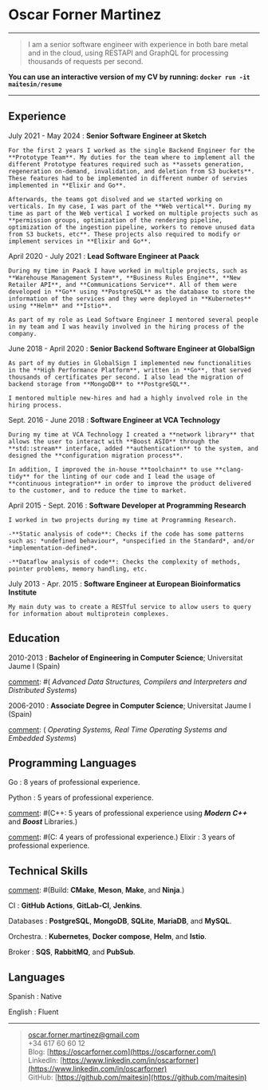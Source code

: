 Oscar Forner Martinez
============

----

> I am a senior software engineer with experience in both bare metal and in the cloud, using RESTAPI and GraphQL for processing thousands of requests per second.

**You can use an interactive version of my CV by running: `docker run -it maitesin/resume`**

----

Experience
----------

July 2021 - May 2024
:   **Senior Software Engineer at Sketch**

    For the first 2 years I worked as the single Backend Engineer for the **Prototype Team**. My duties for the team where to implement all the different Prototype features required such as **assets generation, regeneration on-demand, invalidation, and deletion from S3 buckets**. These features had to be implemented in different number of servies implemented in **Elixir and Go**.

    Afterwards, the teams got disolved and we started working on verticals. In my case, I was part of the **Web vertical**. During my time as part of the Web vertical I worked on multiple projects such as **permission groups, optimization of the rendering pipeline, optimization of the ingestion pipeline, workers to remove unused data from S3 buckets, etc**. These projects also required to modify or implement services in **Elixir and Go**.

April 2020 - July 2021
:   **Lead Software Engineer at Paack**

    During my time in Paack I have worked in multiple projects, such as **Warehouse Management System**, **Business Rules Engine**, **New Retailer API**, and **Communications Service**. All of them were developed in **Go** using **PostgreSQL** as the database to store the information of the services and they were deployed in **Kubernetes** using **Helm** and **Istio**.

    As part of my role as Lead Software Engineer I mentored several people in my team and I was heavily involved in the hiring process of the company.

June 2018 - April 2020
:   **Senior Backend Software Engineer at GlobalSign**

    As part of my duties in GlobalSign I implemented new functionalities in the **High Performance Platform**, written in **Go**, that served thousands of certificates per second. I also lead the migration of backend storage from **MongoDB** to **PostgreSQL**.

    I mentored multiple new-hires and had a highly involved role in the hiring process.

Sept. 2016 - June 2018
:   **Software Engineer at VCA Technology**

    During my time at VCA Technology I created a **network library** that allows the user to interact with **Boost ASIO** through the **std::stream** interface, added **authentication** to the system, and designed the **configuration migration process**.

    In addition, I improved the in-house **toolchain** to use **clang-tidy** for the linting of our code and I lead the usage of **continuous integration** in order to improve the product delivered to the customer, and to reduce the time to market.

April 2015 - Sept. 2016
:   **Software Developer at Programming Research**

    I worked in two projects during my time at Programming Research.

    -**Static analysis of code**: Checks if the code has some patterns such as: *undefined behaviour*, *unspecified in the Standard*, and/or *implementation-defined*.

    -**Dataflow analysis of code**: Checks the complexity of methods, pointer problems, memory handling, etc.

July 2013 - Apr. 2015
:   **Software Engineer at European Bioinformatics Institute**

    My main duty was to create a RESTful service to allow users to query for information about multiprotein complexes.

[comment]: # (Courses)

[comment]: # (April 2016:   **LFD331: Developing Linux Device Drivers**; Linux Foundation)

[comment]: # (March 2016:   **LFD320: Linux Kernel Internals and Debugging**; Linux Foundation)

[comment]: # (August 2015:   **Agile for developers**; Accelebrate)

[comment]: # (November 2014:   **Algorithms, Part II**; Coursera, Princeton University)

[comment]: # (September 2014:   **Algorithms, Part I**; Coursera, Princeton University)


Education
---------

2010-2013
:   **Bachelor of Engineering in Computer Science**; Universitat Jaume I (Spain)

[comment]: #(   *Advanced Data Structures, Compilers and Interpreters and Distributed Systems*)

2006-2010
:   **Associate Degree in Computer Science**; Universitat Jaume I (Spain)

[comment]: (    *Operating Systems, Real Time Operating Systems and Embedded Systems*)


Programming Languages
--------------------

Go
:   8 years of professional experience.

Python
:   5 years of professional experience.

[comment]: #(C++:   5 years of professional experience using ***Modern C++*** and ***Boost*** Libraries.)

[comment]: #(C:   4 years of professional experience.)
Elixir
:   3 years of professional experience.

[comment]: # (Rust:   6 months of experience in personal projects.)

Technical Skills
----------------

[comment]: #(Build:   **CMake**, **Meson**, **Make**, and **Ninja**.)

CI
:   **GitHub Actions**, **GitLab-CI**, **Jenkins**.

Databases
:   **PostgreSQL**, **MongoDB**, **SQLite**, **MariaDB**, and **MySQL**.

Orchestra.
:   **Kubernetes**, **Docker compose**, **Helm**, and **Istio**.

Broker
:   **SQS**, **RabbitMQ**, and **PubSub**.

Languages
---------
Spanish
:   Native

English
:   Fluent

----

> <oscar.forner.martinez@gmail.com> \
> +34 617 60 60 12 \
> Blog: [https://oscarforner.com](https://oscarforner.com/) \
> LinkedIn: [https://www.linkedin.com/in/oscarforner](https://www.linkedin.com/in/oscarforner) \
> GitHub: [https://github.com/maitesin](https://github.com/maitesin)
